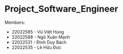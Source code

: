 # Project_Software_Engineer
Members:
- 22022585 - Vũ Việt Hùng
- 22022588 - Ngô Xuân Mạnh
- 22022531 - Đinh Duy Bách
- 22022535 - Lê Hữu Đức

